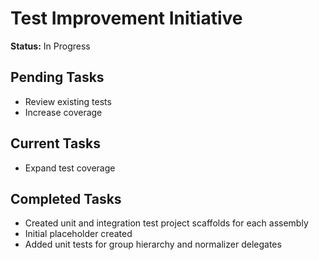 # Test Improvement Initiative

**Status:** In Progress

## Pending Tasks
- Review existing tests
- Increase coverage

## Current Tasks
- Expand test coverage

## Completed Tasks
- Created unit and integration test project scaffolds for each assembly
- Initial placeholder created
- Added unit tests for group hierarchy and normalizer delegates

